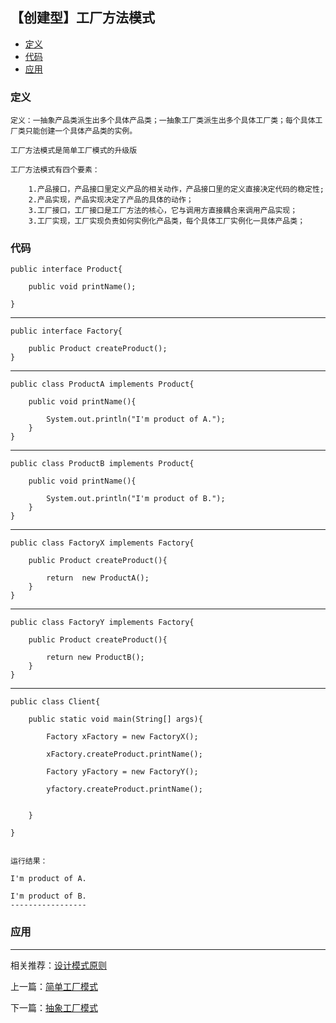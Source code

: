 

## 【创建型】工厂方法模式

*   [定义](#define)
*   [代码](#code)
*   [应用](#app)




<h3 id="define">定义</h3>

    定义：一抽象产品类派生出多个具体产品类；一抽象工厂类派生出多个具体工厂类；每个具体工厂类只能创建一个具体产品类的实例。

    工厂方法模式是简单工厂模式的升级版

    工厂方法模式有四个要素：

        1.产品接口，产品接口里定义产品的相关动作，产品接口里的定义直接决定代码的稳定性;
        2.产品实现，产品实现决定了产品的具体的动作；
        3.工厂接口，工厂接口是工厂方法的核心，它与调用方直接耦合来调用产品实现；
        3.工厂实现，工厂实现负责如何实例化产品类，每个具体工厂实例化一具体产品类；


<h3 id="code">代码</h3>

    public interface Product{

        public void printName();

    }

---

    public interface Factory{

        public Product createProduct();
    }

---

    public class ProductA implements Product{

        public void printName(){

            System.out.println("I'm product of A.");
        }
    }
---

    public class ProductB implements Product{

        public void printName(){

            System.out.println("I'm product of B.");
        }
    }

---

    public class FactoryX implements Factory{

        public Product createProduct(){

            return  new ProductA();
        }
    }

---

    public class FactoryY implements Factory{

        public Product createProduct(){

            return new ProductB();
        }
    }


---

    public class Client{

        public static void main(String[] args){

            Factory xFactory = new FactoryX();

            xFactory.createProduct.printName();

            Factory yFactory = new FactoryY();

            yfactory.createProduct.printName();


        }

    }


    运行结果：

    I'm product of A.

    I'm product of B.
    -----------------


<h3 id="app">应用</h3>





***

相关推荐：[设计模式原则](./Principle)


上一篇：[简单工厂模式](./SimpleFactory)

下一篇：[抽象工厂模式](./AbstractFactory)








